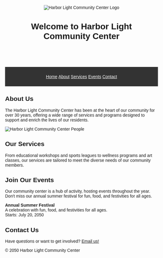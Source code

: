 <html lang="en">
<head>
    <meta charset="UTF-8" />
    <meta name="viewport" content="width=device-width, initial-scale=1.0" />
    <title>Harbor Light Community Center</title>
    <style>
      body {
  font-family: Arial, sans-serif;
    }
  .center-and-space-content {
    text-align: center;
    padding: 10px;
  }
    nav[role="navigation"] {
    background: #333;
    color: #fff;
    text-align: center;
    padding: 10px;
    }
    nav ul {
   list-style: none;
   padding: 0;
    }
   nav ul li {
   display: inline;
   }
   nav ul li a {
    color: #fff;
    ext-decoration: none;
   }
    nav ul li a:hover {
    text-decoration: underline;
    }
    </style>
  </head>
  <body>
    <header>
      <div class="center-and-space-content">
        <img
          src="https://edube.org/uploads/media/default/0001/04/logo.jpg"
          alt="Harbor Light Community Center Logo"
        />
        <h1>Welcome to Harbor Light Community Center</h1>
    </div>
    </header>
    <nav role="navigation">
      <ul>
        <li><a href="#home">Home</a></li>
        <li><a href="#about">About</a></li>
        <li><a href="#services">Services</a></li>
        <li><a href="#events">Events</a></li>
        <li><a href="#contact">Contact</a></li>
      </ul>
    </nav>
    <div class="banner">
      <img
        src="https://edube.org/uploads/media/default/0001/04/decorative-banner.jpg"
        alt=""
        aria-hidden="true"
      />
    </div>
    <main>
      <section id="about">
      <h2>About Us</h2>
     <p>
          The Harbor Light Community Center has been at the heart of our
          community for over 30 years, offering a wide range of services and
          programs designed to support and enrich the lives of our residents.
    </p>
    <img src="https://edube.org/uploads/media/default/0001/04/community-center.jpg"
          alt="Harbor Light Community Center People"/>
      </section>
      <section id="services">
        <h2>Our Services</h2>
        <p>
          From educational workshops and sports leagues to wellness programs and
          art classes, our services are tailored to meet the diverse needs of
          our community members.
        </p>
      </section>
      <section id="events" itemscope itemtype="http://schema.org/Event">
        <h2>Join Our Events</h2>
        <p>
          Our community center is a hub of activity, hosting events throughout
          the year. Don't miss our annual summer festival for fun, food, and
          festivities for all ages.
        </p>
        <p>
          <strong itemprop="name">Annual Summer Festival</strong><br />
          <span itemprop="description"
            >A celebration with fun, food, and festivities for all ages.</span
          ><br />
          Starts:
          <time itemprop="startDate" datetime="2050-07-20">July 20, 2050</time>
        </p>
    </section>
    </main>
    <footer id="contact">
      <h2>Contact Us</h2>
      <p>
        Have questions or want to get involved?
        <a href="mailto:info@harborlight.com">Email us!</a>
      </p>
      <p>© 2050 Harbor Light Community Center</p>
</footer>
</body>
</html>
